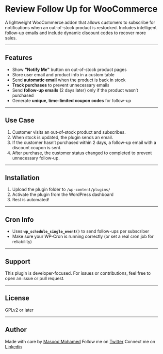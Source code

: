 # Review Follow Up for WooCommerce

A lightweight WooCommerce addon that allows customers to subscribe for notifications when an out-of-stock product is restocked. Includes intelligent follow-up emails and include dynamic discount codes to recover more sales.

---

## Features

- Show **"Notify Me"** button on out-of-stock product pages
- Store user email and product info in a custom table
- Send **automatic email** when the product is back in stock
- **Track purchases** to prevent unnecessary emails
- Send **follow-up emails** (2 days later) only if the product wasn’t purchased
- Generate **unique, time-limited coupon codes** for follow-up

---

## Use Case

1. Customer visits an out-of-stock product and subscribes.
2. When stock is updated, the plugin sends an email.
3. If the customer hasn’t purchased within 2 days, a follow-up email with a discount coupon is sent.
4. After purchase, the customer status changed to completed to prevent unnecessary follow-up.

---

## Installation

1. Upload the plugin folder to `/wp-content/plugins/`
2. Activate the plugin from the WordPress dashboard
3. Rest is automated!

---

## Cron Info

- Uses **`wp_schedule_single_event()`** to send follow-ups per subscriber
- Make sure your WP-Cron is running correctly (or set a real cron job for reliability)

---

## Support

This plugin is developer-focused. For issues or contributions, feel free to open an issue or pull request.

---

## License

GPLv2 or later

---

## Author

Made with care by [Masood Mohamed](https://github.com/codedbymasood)
Follow me on [Twitter](https://x.com/masoodmohamed90)
Connect me on [Linkedin](https://www.linkedin.com/in/masoodmohamed/)
